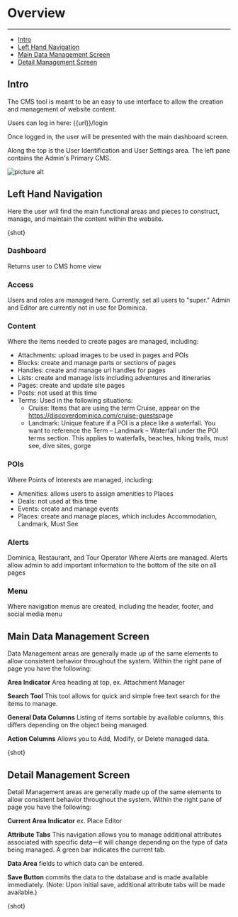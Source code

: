 # Overview

---

- [Intro](#section-1)
- [Left Hand Navigation](#section-2)
- [Main Data Management Screen](#section-3)
- [Detail Management Screen](#section-4)

<a name="section-1"></a>
## Intro

The CMS tool is meant to be an easy to use interface to allow the creation and management of website content.

Users can log in here:​ {{url}}/login

Once logged in, the user will be presented with the main dashboard screen.

Along the top is the User Identification and User Settings area. The left pane contains the Admin's Primary CMS.

![picture alt]({{url_images}}/main-admin-dashboard.png "alt title is optional")

<a name="section-2"></a>
## Left Hand Navigation

Here the user will find the main functional areas and pieces to construct, manage, and maintain the content within the website.

{shot}

### Dashboard

Returns user to CMS home view

### Access

Users and roles are managed here. Currently, set all users to "super." Admin and Editor are currently not in use for Dominica.

### Content

Where the items needed to create pages are managed, including:
* Attachments: upload images to be used in pages and POIs
* Blocks: create and manage parts or sections of pages
* Handles: create and manage url handles for pages
* Lists: create and manage lists including adventures and itineraries
* Pages: create and update site pages
* Posts: not used at this time
* Terms: Used in the following situations:
    * Cruise: Items that are using the term Cruise, appear on the https://discoverdominica.com/cruise-guests​ page
    * Landmark: Unique feature if a POI is a place like a waterfall. You want to reference the Term – Landmark – Waterfall under the POI terms section. This applies to waterfalls, beaches, hiking trails, must see, dive sites, gorge

### POIs

Where Points of Interests are managed, including:
* Amenities: allows users to assign amenities to Places
* Deals: not used at this time
* Events: create and manage events
* Places: create and manage places, which includes Accommodation, Landmark, Must See

### Alerts

Dominica, Restaurant, and Tour Operator
Where Alerts are managed. Alerts allow admin to add important information to the bottom of the site on all pages

### Menu

Where navigation menus are created, including the header, footer, and social media menu

<a name="section-3"></a>
## Main Data Management Screen

Data Management areas are generally made up of the same elements to allow consistent behavior throughout the system. Within the right pane of page you have the following:

**Area Indicator​​** Area heading at top, ex. Attachment Manager

**Search Tool​​** This tool allows for quick and simple free text search for the items to manage.

**General Data Columns​​** Listing of items sortable by available columns, this differs depending on the object being managed.

**Action Columns​​** Allows you to Add, Modify, or Delete managed data.

{shot}

<a name="section-4"></a>
## Detail Management Screen

Detail Management areas are generally made up of the same elements to allow consistent behavior throughout the system. Within the right pane of page you have the following:

**Current Area Indicator​​** ex. Place Editor

**Attribute Tabs​​** This navigation allows you to manage additional attributes associated with specific data—it will change depending on the type of data being managed. A green bar indicates the current tab.

**Data Area​​** fields to which data can be entered.

**Save Button​​** commits the data to the database and is made available immediately. ​(Note: Upon
initial save, additional attribute tabs will be made available.)

{shot}